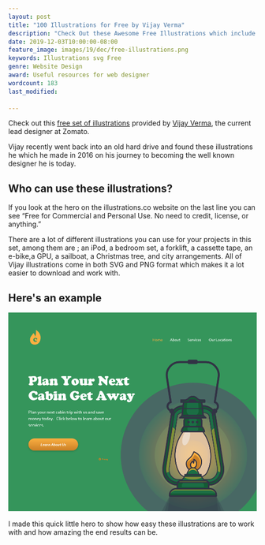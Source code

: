 ```yaml
---
layout: post
title: "100 Illustrations for Free by Vijay Verma"
description: "Check Out these Awesome Free Illustrations which include an iPod, a bedroom set, a forklift, a cassette tape, an e-bike, a GPU, a sailboat, a Christmas tree, city arrangements and much more."
date: 2019-12-03T10:00:00-08:00
feature_image: images/19/dec/free-illustrations.png
keywords: Illustrations svg Free
genre: Website Design
award: Useful resources for web designer
wordcount: 183
last_modified: 

---
```


Check out this [free set of illustrations](https://illlustrations.co/) provided by [Vijay Verma](https://twitter.com/realvjy), the current lead designer at Zomato.

Vijay recently went back into an old hard drive and found these illustrations he which he made in 2016 on his journey to becoming the well known designer he is today. 

## Who can use these illustrations?

If you look at the hero on the illustrations.co website on the last line you can see “Free for Commercial and Personal Use. No need to credit, license, or anything.”

There are a lot of different illustrations you can use for your projects in this set, among them are ; an iPod, a bedroom set, a forklift, a cassette tape, an e-bike,a GPU, a sailboat, a Christmas tree, and city arrangements.  All of Vijay illustrations come in both SVG and PNG format which makes it a lot easier to download and work with.

## Here's an example
![Hero for house rental services concept web design](images\19\dec\cabin-get-away-vijay-verma-free-illustrations-hero.png)

I made this quick little hero to show how easy these illustrations are to work with and how amazing the end results can be.